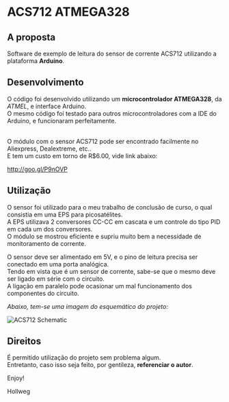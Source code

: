# ACS712 ATMEGA328

## A proposta

Software de exemplo de leitura do sensor de corrente ACS712 utilizando a plataforma **Arduino**.

## Desenvolvimento

O código foi desenvolvido utilizando um **microcontrolador ATMEGA328**, da _ATMEL_, e interface Arduino. </br>
O mesmo código foi testado para outros microcontroladores com a IDE do Arduino, e funcionaram perfeitamente. </br> </br>

O módulo com o sensor ACS712 pode ser encontrado facilmente no Aliexpress, Dealextreme, etc.. </br>
E tem um custo em torno de R$6.00, vide link abaixo:

http://goo.gl/P9nOVP

## Utilização

O sensor foi utilizado para o meu trabalho de conclusão de curso, o qual consistia em uma EPS para picosatélites. </br>
A EPS utilizava 2 conversores CC-CC em cascata e um controle do tipo PID em cada um dos conversores.  </br>
O módulo se mostrou eficiente e supriu muito bem a necessidade de monitoramento de corrente. </br>

O sensor deve ser alimentado em 5V, e o pino de leitura precisa ser conectado em uma porta analógica. </br>
Tendo em vista que é um sensor de corrente, sabe-se que o mesmo deve ser ligado em série com o circuito. </br>
A ligação em paralelo pode ocasionar um mal funcionamento dos componentes do circuito. </br>

*Abaixo, tem-se uma imagem do esquemático do projeto:*

![ACS712 Schematic](http://i.imgur.com/khCHCk8.png)

## Direitos 

É permitido utilização do projeto sem problema algum. </br>
Entretanto, caso isso seja feito, por gentileza, **referenciar o autor**.

Enjoy!


Hollweg


